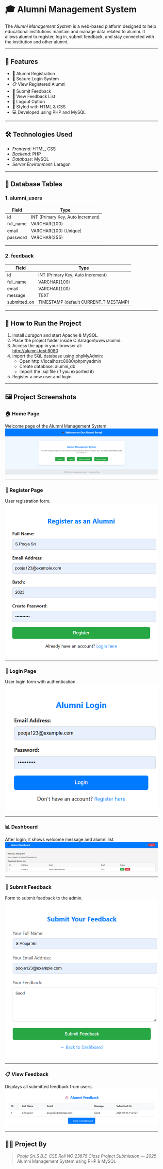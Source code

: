 # 🎓 Alumni Management System

The *Alumni Management System* is a web-based platform designed to help educational institutions maintain and manage data related to alumni. It allows alumni to register, log in, submit feedback, and stay connected with the institution and other alumni.

---

## 📁 Features

- 📝 Alumni Registration
- 🔐 Secure Login System
- 📋 View Registered Alumni
- 💬 Submit Feedback
- 🧾 View Feedback List
- 🚪 Logout Option
- 🎨 Styled with HTML & CSS
- 💻 Developed using PHP and MySQL

---

## 🛠 Technologies Used

- *Frontend:* HTML, CSS
- *Backend:* PHP
- *Database:* MySQL
- *Server Environment:* Laragon

---

## 🧱 Database Tables

### 1. alumni_users
| Field         | Type         |
|---------------|--------------|
| id            | INT (Primary Key, Auto Increment) |
| full_name     | VARCHAR(100) |
| email         | VARCHAR(100) (Unique) |
| password      | VARCHAR(255) |

---

### 2. feedback
| Field         | Type         |
|---------------|--------------|
| id            | INT (Primary Key, Auto Increment) |
| full_name     | VARCHAR(100) |
| email         | VARCHAR(100) |
| message       | TEXT         |
| submitted_on  | TIMESTAMP (default CURRENT_TIMESTAMP) |

---

## 🔐 How to Run the Project

1. Install *Laragon* and start Apache & MySQL.
2. Place the project folder inside C:\laragon\www\alumni.
3. Access the app in your browser at:  
   http://alumni.test:8080
4. Import the SQL database using phpMyAdmin:
   - Open http://localhost:8080/phpmyadmin
   - Create database: alumni_db
   - Import the .sql file (if you exported it)
5. Register a new user and login.

---

## 🖼 Project Screenshots

### 🏠 Home Page
Welcome page of the Alumni Management System.
![Homepage](homepage.png)

---

### 📝 Register Page
User registration form.
![Register](register.png)

---

### 🔐 Login Page
User login form with authentication.
![Login](login.png)

---

### 📊 Dashboard
After login, it shows welcome message and alumni list.
![Dashboard](dashboard.png)

---

### 💬 Submit Feedback
Form to submit feedback to the admin.
![Feedback Form](feedback_form.png)

---

### 📋 View Feedback
Displays all submitted feedback from users.
![View Feedback](view_feedback.png)

---

## 👩‍💻 Project By

> *Pooja Sri.S*
> *B.E-CSE*
> *Roll NO:23676*
> *Class Project Submission — 2025*  
> Alumni Management System using PHP & MySQL
